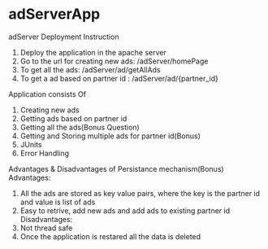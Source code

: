 # adServerApp
adServer
Deployment Instruction

1. Deploy the application in the apache server
2. Go to the url for creating new ads: /adServer/homePage
3. To get all the ads: /adServer/ad/getAllAds
4. To get a ad based on partner id : /adServer/ad/{partner_id}

Application consists Of
1. Creating new ads
2. Getting ads based on partner id
3. Getting all the ads(Bonus Question)
4. Getting and Storing multiple ads for partner id(Bonus)
5. JUnits
6. Error Handling

Advantages & Disadvantages of Persistance mechanism(Bonus) 
Advantages: 
1. All the ads are stored as key value pairs, where the key is the partner id and value is list of ads
2. Easy to retrive, add new ads and add ads to existing partner id 
Disadvantages: 
1. Not thread safe 
2. Once the application is restared all the data is deleted
